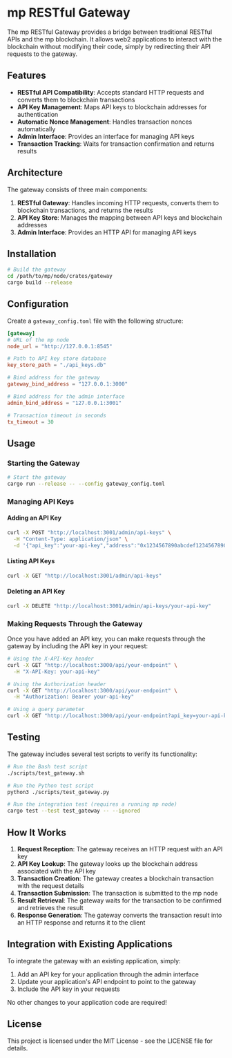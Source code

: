 # mp RESTful Gateway

The mp RESTful Gateway provides a bridge between traditional RESTful APIs and the mp blockchain. It allows web2 applications to interact with the blockchain without modifying their code, simply by redirecting their API requests to the gateway.

## Features

- **RESTful API Compatibility**: Accepts standard HTTP requests and converts them to blockchain transactions
- **API Key Management**: Maps API keys to blockchain addresses for authentication
- **Automatic Nonce Management**: Handles transaction nonces automatically
- **Admin Interface**: Provides an interface for managing API keys
- **Transaction Tracking**: Waits for transaction confirmation and returns results

## Architecture

The gateway consists of three main components:

1. **RESTful Gateway**: Handles incoming HTTP requests, converts them to blockchain transactions, and returns the results
2. **API Key Store**: Manages the mapping between API keys and blockchain addresses
3. **Admin Interface**: Provides an HTTP API for managing API keys

## Installation

```bash
# Build the gateway
cd /path/to/mp/node/crates/gateway
cargo build --release
```

## Configuration

Create a `gateway_config.toml` file with the following structure:

```toml
[gateway]
# URL of the mp node
node_url = "http://127.0.0.1:8545"

# Path to API key store database
key_store_path = "./api_keys.db"

# Bind address for the gateway
gateway_bind_address = "127.0.0.1:3000"

# Bind address for the admin interface
admin_bind_address = "127.0.0.1:3001"

# Transaction timeout in seconds
tx_timeout = 30
```

## Usage

### Starting the Gateway

```bash
# Start the gateway
cargo run --release -- --config gateway_config.toml
```

### Managing API Keys

#### Adding an API Key

```bash
curl -X POST "http://localhost:3001/admin/api-keys" \
  -H "Content-Type: application/json" \
  -d '{"api_key":"your-api-key","address":"0x1234567890abcdef1234567890abcdef12345678"}'
```

#### Listing API Keys

```bash
curl -X GET "http://localhost:3001/admin/api-keys"
```

#### Deleting an API Key

```bash
curl -X DELETE "http://localhost:3001/admin/api-keys/your-api-key"
```

### Making Requests Through the Gateway

Once you have added an API key, you can make requests through the gateway by including the API key in your request:

```bash
# Using the X-API-Key header
curl -X GET "http://localhost:3000/api/your-endpoint" \
  -H "X-API-Key: your-api-key"

# Using the Authorization header
curl -X GET "http://localhost:3000/api/your-endpoint" \
  -H "Authorization: Bearer your-api-key"

# Using a query parameter
curl -X GET "http://localhost:3000/api/your-endpoint?api_key=your-api-key"
```

## Testing

The gateway includes several test scripts to verify its functionality:

```bash
# Run the Bash test script
./scripts/test_gateway.sh

# Run the Python test script
python3 ./scripts/test_gateway.py

# Run the integration test (requires a running mp node)
cargo test --test test_gateway -- --ignored
```

## How It Works

1. **Request Reception**: The gateway receives an HTTP request with an API key
2. **API Key Lookup**: The gateway looks up the blockchain address associated with the API key
3. **Transaction Creation**: The gateway creates a blockchain transaction with the request details
4. **Transaction Submission**: The transaction is submitted to the mp node
5. **Result Retrieval**: The gateway waits for the transaction to be confirmed and retrieves the result
6. **Response Generation**: The gateway converts the transaction result into an HTTP response and returns it to the client

## Integration with Existing Applications

To integrate the gateway with an existing application, simply:

1. Add an API key for your application through the admin interface
2. Update your application's API endpoint to point to the gateway
3. Include the API key in your requests

No other changes to your application code are required!

## License

This project is licensed under the MIT License - see the LICENSE file for details. 